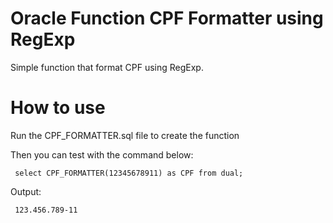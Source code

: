 # Oracle Function CPF Formatter using RegExp

Simple function that format CPF using RegExp.

# How to use

Run the CPF_FORMATTER.sql file to create the function

Then you can test with the command below:

<pre>
<code> select CPF_FORMATTER(12345678911) as CPF from dual; </code>
</pre>

Output:
<pre>
<code> 123.456.789-11 </code>
</pre> 
